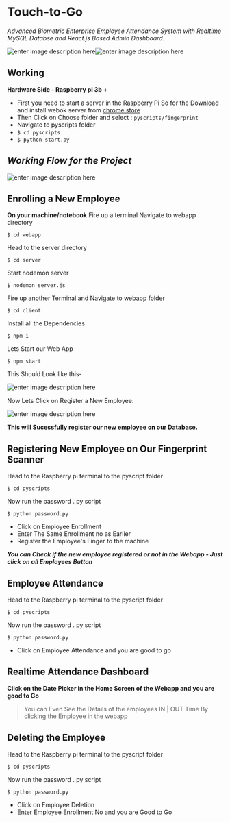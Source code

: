 # Touch-to-Go
*Advanced Biometric Enterprise Employee Attendance System with Realtime MySQL Databse and React.js Based Admin Dashboard.*

![enter image description here](https://lh3.googleusercontent.com/H4lpPhO-Tk_rq56K_CeVEeEskAQam8WQZCtuhhMDtu_tZ598GhjxnUT1LR9z4VKS-XMmu1CPsuSMKw)![enter image description here](https://lh3.googleusercontent.com/nhhqOsqknaH2a8Sd1rMouaanuFLUvqu8yGr936gOFcKjY7JgOHd3C6qUX7QivsOqIeIT_L5orDDZ_A)


## Working

**Hardware Side - Raspberry pi 3b +**
- First you need to start a server in the Raspberry Pi
So for the Download and install webok server from [chrome store](https://chrome.google.com/webstore/detail/web-server-for-chrome/ofhbbkphhbklhfoeikjpcbhemlocgigb?hl=en)
- Then Click on Choose folder and select :  `pyscripts/fingerprint`
- Navigate to pyscripts folder
- `$ cd pyscripts`
- `$ python start.py`
## *Working Flow for the Project*
![enter image description here](https://lh3.googleusercontent.com/nVj9aEWrqIC4yc52y1Wjq_VMLfECWkoFscJX60-B8mIBYHTuo0UqVGLlYH91oAYjqqiRYwoPBw9FlQ)
## Enrolling a New Employee

**On your machine/notebook**
Fire up a terminal Navigate to webapp directory

    $ cd webapp
  Head to the server directory
  

    $ cd server
Start nodemon server

    $ nodemon server.js
Fire up another Terminal and Navigate to webapp folder

    $ cd client
 Install all the Dependencies
   

    $ npm i

  Lets Start our Web App
  

    $ npm start
  
This Should Look like this-

![enter image description here](https://lh3.googleusercontent.com/DzIZHKDo9vvvz83iZMogFFI6cHSdbv6muPsNctvooiFPl_bIcU3c4zuLUmPInJo76TwI-ab0Z96v-g)

Now Lets Click on Register a New Employee:

![enter image description here](https://lh3.googleusercontent.com/k0kScwmYhs_LHkNh-Dv9kcaOb4Nqw5iSHBSsMyLbGuEWV1iOJHVZiz5DXiK9saUbg30hkb9_Bndz0g)

**This will Sucessfully register our new employee on our Database.**

## Registering New Employee on Our Fingerprint Scanner

Head to the Raspberry pi terminal to the pyscript folder

    $ cd pyscripts
   Now run the password . py script 

    $ python password.py
- Click on Employee Enrollment
- Enter The Same Enrollment no as Earlier
- Register the Employee's Finger to the machine

***You can Check if the new employee registered or not in the Webapp - Just click on all Employees Button***

## Employee Attendance
Head to the Raspberry pi terminal to the pyscript folder

    $ cd pyscripts
   Now run the password . py script 

    $ python password.py
- Click on Employee Attendance and you are good to go

## Realtime Attendance Dashboard

**Click on the Date Picker in the Home Screen of the Webapp and you are good to Go**

> You can Even  See the Details of the employees IN | OUT Time By clicking the Employee in the webapp

## Deleting the Employee

Head to the Raspberry pi terminal to the pyscript folder

    $ cd pyscripts
   Now run the password . py script 

    $ python password.py
- Click on Employee Deletion
- Enter Employee  Enrollment No and you are Good to Go